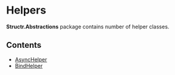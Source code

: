 # Helpers

**Structr.Abstractions** package contains number of helper classes.

## Contents

* [AsyncHelper](AsyncHelper.md)
* [BindHelper](BindHelper.md)